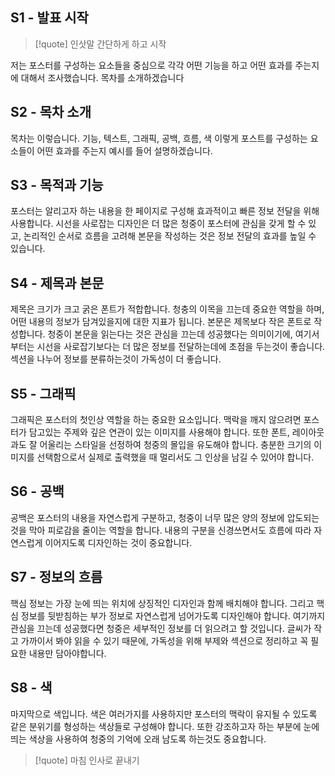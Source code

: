 
## S1 - 발표 시작

>[!quote]
인삿말 간단하게 하고 시작

저는 포스터를 구성하는 요소들을 중심으로 각각 어떤 기능을 하고 어떤 효과를 주는지에 대해서 조사했습니다. 목차를 소개하겠습니다

## S2 - 목차 소개

목차는 이렇습니다. 기능, 텍스트, 그래픽, 공백, 흐름, 색 이렇게 포스트를 구성하는 요소들이 어떤 효과를 주는지 예시를 들어 설명하겠습니다.

## S3 - 목적과 기능
포스터는 알리고자 하는 내용을 한 페이지로 구성해 효과적이고 빠른 정보 전달을 위해 사용합니다. 시선을 사로잡는 디자인은 더 많은 청중이 포스터에 관심을 갖게 할 수 있고, 논리적인 순서로 흐름을 고려해 본문을 작성하는 것은 정보 전달의 효과를 높일 수 있습니다.

## S4 - 제목과 본문
제목은 크기가 크고 굵은 폰트가 적합합니다. 청충의 이목을 끄는데 중요한 역할을 하며, 어떤 내용의 정보가 담겨있을지에 대한 지표가 됩니다. 
본문은 제목보다 작은 폰트로 작성합니다. 청중이 본문을 읽는다는 것은 관심을 끄는데 성공했다는 의미이기에, 여기서부터는 시선을 사로잡기보다는 더 많은 정보를 전달하는데에 초점을 두는것이 좋습니다.
섹션을 나누어 정보를 분류하는것이 가독성이 더 좋습니다. 

## S5 - 그래픽
그래픽은 포스터의 첫인상 역할을 하는 중요한 요소입니다. 맥락을 깨지 않으려면 포스터가 담고있는 주제와 깊은 연관이 있는 이미지를 사용해야 합니다.
또한 폰트, 레이아웃과도 잘 어울리는 스타일을 선정하여 청중의 몰입을 유도해야 합니다.
충분한 크기의 이미지를 선택함으로서 실제로 출력했을 때 멀리서도 그 인상을 남길 수 있어야 합니다.

## S6 - 공백
공백은 포스터의 내용을 자연스럽게 구분하고, 청중이 너무 많은 양의 정보에 압도되는것을 막아 피로감을 줄이는 역할을 합니다.
내용의 구분을 신경쓰면서도 흐름에 따라 자연스럽게 이어지도록 디자인하는 것이 중요합니다.

## S7 - 정보의 흐름
핵심 정보는 가장 눈에 띄는 위치에 상징적인 디자인과 함께 배치해야 합니다. 그리고 핵심 정보를 뒷받침하는 부가 정보로 자연스럽게 넘어가도록 디자인해야 합니다.
여기까지 관심을 끄는데 성공했다면 청중은 세부적인 정보를 더 읽으려고 할 것입니다. 글씨가 작고 가까이서 봐야 읽을 수 있기 때문에, 가독성을 위해 부제와 섹션으로 정리하고 꼭 필요한 내용만 담아야합니다.

## S8 - 색
마지막으로 색입니다. 색은 여러가지를 사용하지만 포스터의 맥락이 유지될 수 있도록 같은 분위기를 형성하는 색상들로 구성해야 합니다.
또한 강조하고자 하는 부분에 눈에 띄는 색상을 사용하여 청중의 기억에 오래 남도록 하는것도 중요합니다.

>[!quote]
>마침 인사로 끝내기